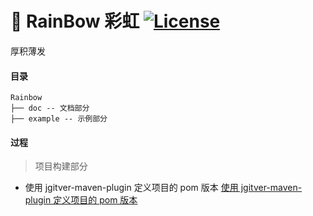 #  🌈 RainBow 彩虹 [![License](http://img.shields.io/:license-apache-brightgreen.svg)](http://www.apache.org/licenses/LICENSE-2.0.html)

厚积薄发


#### 目录

```
Rainbow
├── doc -- 文档部分  
├── example -- 示例部分 
```


#### 过程

> 项目构建部分

* 使用 jgitver-maven-plugin 定义项目的 pom 版本 [使用 jgitver-maven-plugin 定义项目的 pom 版本](http://www.macrozheng.com/#/deploy/mall_deploy_windows)
